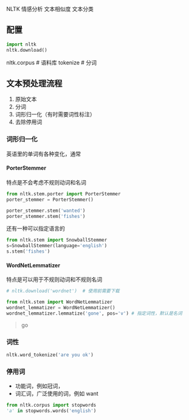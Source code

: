 NLTK
情感分析
文本相似度
文本分类

## 配置
```py
import nltk
nltk.download()
```


nltk.corpus # 语料库
tokenize # 分词

## 文本预处理流程
1. 原始文本
2. 分词
3. 词形归一化（有时需要词性标注）
4. 去除停用词

### 词形归一化
英语里的单词有各种变化，通常
#### PorterStemmer
特点是不会考虑不规则动词和名词
```py
from nltk.stem.porter import PorterStemmer
porter_stemmer = PorterStemmer()

porter_stemmer.stem('wanted')
porter_stemmer.stem('fishes')
```


还有一种可以指定语言的
```python
from nltk.stem import SnowballStemmer
s=SnowballStemmer(language='english')
s.stem('fishes')
```

#### WordNetLemmatizer
特点是可以用于不规则动词和不规则名词
```python
# nltk.download('wordnet')  # 使用前需要下载

from nltk.stem import WordNetLemmatizer
wordnet_lemmatizer = WordNetLemmatizer()
wordnet_lemmatizer.lemmatize('gone', pos='v') # 指定词性，默认是名词
```
>go


### 词性
```python
nltk.word_tokenize('are you ok')
```
### 停用词
- 功能词，例如冠词，
- 词汇词，广泛使用的词，例如 want

```py
from nltk.corpus import stopwords
'a' in stopwords.words('english')
```
